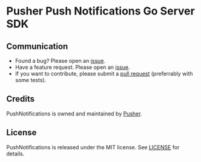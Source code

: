 # Pusher Push Notifications Go Server SDK

## Communication

- Found a bug? Please open an [issue](https://github.com/pusher/push-notifications-go/issues).
- Have a feature request. Please open an [issue](https://github.com/pusher/push-notifications-go/issues).
- If you want to contribute, please submit a [pull request](https://github.com/pusher/push-notifications-go/pulls) (preferrably with some tests).

## Credits

PushNotifications is owned and maintained by [Pusher](https://pusher.com).

## License

PushNotifications is released under the MIT license. See [LICENSE](https://github.com/pusher/push-notifications-go/blob/master/LICENSE) for details.
